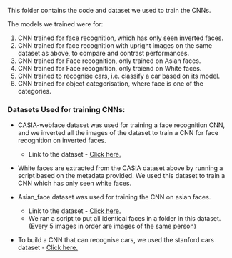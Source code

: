 This folder contains the code and dataset we used to train the CNNs.

The models we trained were for:

1. CNN trained for face recognition, which has only seen inverted faces.
2. CNN trained for face recognition with upright images on the same dataset as above, to compare and contrast performances.
3. CNN trained for Face recognition, only trained on Asian faces.
4. CNN trained for Face recognition, only traiend on White faces.
5. CNN trained to recognise cars, i.e. classify a car based on its model.  
6. CNN trained for object categorisation, where face is one of the categories. 


### Datasets Used for training CNNs:

- CASIA-webface dataset was used for training a face recognition CNN, and we inverted all the images of the dataset to train a CNN for face recognition on inverted faces. 
  - Link to the dataset - [Click here.](https://www.kaggle.com/datasets/ntl0601/casia-webface)

- White faces are extracted from the CASIA dataset above by running a script based on the metadata provided. We used this dataset to train a CNN which has only seen white faces.
  
- Asian_face dataset was used for training the CNN on asian faces. 
  - Link to the dataset - [Click here.](https://www.kaggle.com/datasets/scienseenthusiast/asian-face)
  - We ran a script to put all identical faces in a folder in this dataset. (Every 5 images in order are images of the same person)

- To build a CNN that can recognise cars, we used the stanford cars dataset - [Click here.](https://www.kaggle.com/datasets/jessicali9530/stanford-cars-dataset)
